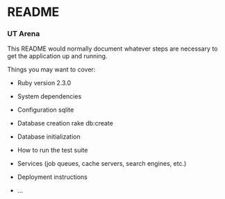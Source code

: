 # README 


### UT Arena

This README would normally document whatever steps are necessary to get the
application up and running.

Things you may want to cover:

* Ruby version
2.3.0

* System dependencies

* Configuration
sqlite


* Database creation
  rake db:create


* Database initialization
  

* How to run the test suite



* Services (job queues, cache servers, search engines, etc.)

* Deployment instructions

* ...
